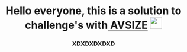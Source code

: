 <h1 align="center">Hello everyone, this is a solution to challenge's with<a href="https://t.me/+e6vvsdIzwv1mNmZi" target="_blank"> AVSIZE</a> 
<img src="https://github.com/blackcater/blackcater/raw/main/images/Hi.gif" height="32"/></h1>
<h3 align="center">XDXDXDXDXD</h3>
